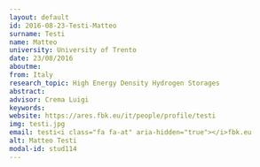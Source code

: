 ```yaml
---
layout: default 
id: 2016-08-23-Testi-Matteo
surname: Testi
name: Matteo
university: University of Trento
date: 23/08/2016
aboutme: 
from: Italy
research_topic: High Energy Density Hydrogen Storages
abstract: 
advisor: Crema Luigi
keywords: 
website: https://ares.fbk.eu/it/people/profile/testi
img: testi.jpg
email: testi<i class="fa fa-at" aria-hidden="true"></i>fbk.eu
alt: Matteo Testi
modal-id: stud114
---
```

